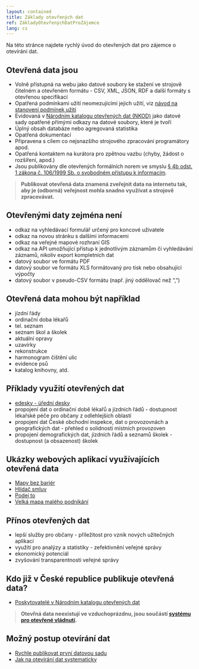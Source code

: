 ```yaml
---
layout: contained
title: Základy otevřených dat
ref: ZákladyOtevřenýchDatProZájemce
lang: cs
---
```


Na této stránce najdete rychlý úvod do otevřených dat pro zájemce o otevírání dat.

## Otevřená data jsou
  * Volně přístupná na webu jako datové soubory ke stažení ve strojově čitelném a otevřeném formátu - CSV, XML, JSON, RDF a další formáty s otevřenou specifikací
  * Opatřená podmínkami užití neomezujícími jejich užití, viz [návod na stanovení podmínek užití](https://opendata.gov.cz/cinnost:stanoveni-podminek-uziti)
  * Evidovaná v [Národním katalogu otevřených dat (NKOD)](https://data.gov.cz) jako datové sady opatřené přímými odkazy na datové soubory, které je tvoří
  * Úplný obsah databáze nebo agregovaná statistika
  * Opatřená dokumentací
  * Připravena s cílem co nejsnazšího strojového zpracování programátory apod.
  * Opatřená kontaktem na kurátora pro zpětnou vazbu (chyby, žádost o rozšíření, apod.)
  * Jsou publikovány dle otevřených formálních norem ve smyslu [§ 4b odst. 1 zákona č. 106/1999 Sb. o svobodném přístupu k informacím](https://www.zakonyprolidi.cz/cs/1999-106#p4b-1).

> **Publikovat otevřená data znamená zveřejnit data na internetu tak, aby je (odborná) veřejnost mohla snadno využívat a strojově zpracovávat.**

## Otevřenými daty zejména není

  * odkaz na vyhledávací formulář určený pro koncové uživatele
  * odkaz na novou stránku s dalšími informacemi
  * odkaz na veřejné mapové rozhraní GIS
  * odkaz na API umožňující přístup k jednotlivým záznamům či vyhledávání záznamů, nikoliv export kompletních dat
  * datový soubor ve formátu PDF
  * datový soubor ve formátu XLS formátovaný pro tisk nebo obsahující výpočty
  * datový soubor v pseudo-CSV formátu (např. jiný oddělovač než “,”)

## Otevřená data mohou být například
  * jízdní řády
  * ordinační doba lékařů
  * tel. seznam
  * seznam škol a školek
  * aktuální opravy
  * uzavírky
  * rekonstrukce
  * harmonogram čištění ulic
  * evidence psů
  * katalog knihovny, atd.

## Příklady využití otevřených dat
  * [edesky - úřední desky](https://edesky.cz)
  * propojení dat o ordinační době lékařů a jízdních řádů - dostupnost lékařské péče pro občany z odlehlejších oblastí
  * propojení dat České obchodní inspekce, dat o provozovnách a geografických dat - přehled o solidnosti místních provozoven
  * propojení demografických dat, jízdních řádů a seznamů školek - dostupnost (a obsazenost) školek

## Ukázky webových aplikací využívajících otevřená data
  * [Mapy bez bariér](https://mapybezbarier.cz/cs)
  * [Hlídač smluv](https://www.hlidacsmluv.cz/)
  * [Podej to](https://podejto.cz/)
  * [Velká mapa malého podnikání](https://samizdat.cz/rozjezdy/)

## Přínos otevřených dat
  * lepší služby pro občany - příležitost pro vznik nových užitečných aplikací
  * využití pro analýzy a statistiky - zefektivnění veřejné správy
  * ekonomický potenciál 
  * zvyšování transparentnosti veřejné správy

## Kdo již v České republice publikuje otevřená data?
  * [Poskytovatelé v Národním katalogu otevřených dat](https://data.gov.cz/poskytovatelé)

> **Otevřná data neexistují ve vzduchoprázdnu, jsou součástí [systému pro otevřené vládnutí](https://opendata.gov.cz/informace:kontext:start).**

## Možný postup otevírání dat
  - [Rychle publikovat první datovou sadu](/otevřená-data-snadno-a-rychle/)
  - [Jak na otevírání dat systematicky](https://opendata.gov.cz/standardy:start)
